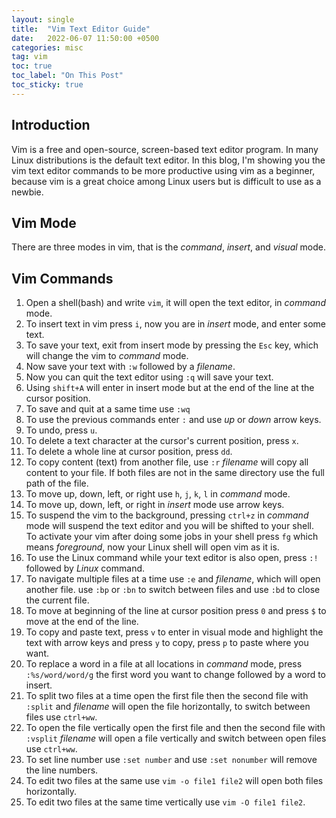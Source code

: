```yaml
---
layout: single
title:  "Vim Text Editor Guide"
date:   2022-06-07 11:50:00 +0500
categories: misc
tag: vim
toc: true
toc_label: "On This Post"
toc_sticky: true
---
```


## Introduction
Vim is a free and open-source, screen-based text editor program. In many Linux distributions is the default text editor. In this blog, I'm showing you the vim text editor commands to be more productive using vim as a beginner, because vim is a great choice among Linux users but is difficult to use as a newbie.

## Vim Mode

There are three modes in vim, that is the _command_, _insert_, and _visual_ mode.

## Vim Commands

1. Open a shell(bash) and write `vim`, it will open the text editor, in _command_ mode.
2. To insert text in vim press `i`, now you are in _insert_ mode, and enter some text.
3. To save your text, exit from insert mode by pressing the `Esc` key, which will change the vim to _command_ mode.
4. Now save your text with `:w` followed by a _filename_.
5. Now you can quit the text editor using `:q`  will save your text.
6. Using `shift+A` will enter in insert mode but at the end of the line at the cursor position.
7. To save and quit at a same time use `:wq`
8. To use the previous commands enter `:` and use _up_ or _down_ arrow keys.
9. To undo, press `u`.
10. To delete a text character at the cursor's current position, press `x`.
11. To delete a whole line at cursor position, press `dd`.
12. To copy content (text) from another file, use `:r` _filename_ will copy all content to your file. If both files are not in the same directory use the full path of the file.
13. To move up, down, left, or right use `h`, `j`, `k`, `l` in _command_ mode.
14. To move up, down, left, or right in _insert_ mode use arrow keys.
15. To suspend the vim to the background, pressing `ctrl+z` in _command_ mode will suspend the text editor and you will be shifted to your shell. To activate your vim after doing some jobs in your shell press `fg` which means _foreground_, now your Linux shell will open vim as it is.
16. To use the Linux command while your text editor is also open, press `:!` followed by _Linux_ command.
17. To navigate multiple files at a time use `:e` and _filename_, which will open another file. use `:bp` or `:bn` to switch between files and use `:bd` to close the current file.
18. To move at beginning of the line at cursor position press `0` and press `$` to move at the end of the line.
19. To copy and paste text, press `v` to enter in visual mode and highlight the text with arrow keys and press `y` to copy, press `p` to paste where you want.
20. To replace a word in a file at all locations in _command_ mode, press `:%s/word/word/g` the first word you want to change followed by a word to insert.
21. To split two files at a time open the first file then the second file with `:split` and _filename_ will open the file horizontally, to switch between files use `ctrl+ww`.
22. To open the file vertically open the first file and then the second file with `:vsplit` _filename_ will open a file vertically and switch between open files use `ctrl+ww`.
23. To set line number use `:set number` and use `:set nonumber` will remove the line numbers.
24. To edit two files at the same use `vim -o file1 file2` will open both files horizontally.
25. To edit two files at the same time vertically use `vim -O file1 file2`.
